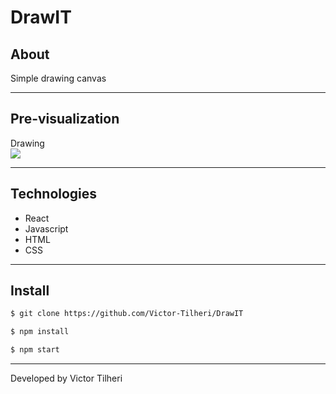 # DrawIT

## About

Simple drawing canvas

---

## Pre-visualization
Drawing<br>
<img src="https://media.giphy.com/media/Efmqa3AxNmpoI76Mjg/giphy.gif"/><br>

---


## Technologies

- React
- Javascript
- HTML
- CSS

---

## Install

```bash 
$ git clone https://github.com/Victor-Tilheri/DrawIT

$ npm install

$ npm start
```

---

Developed by Victor Tilheri
